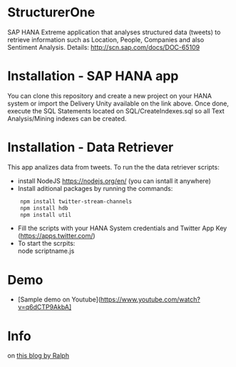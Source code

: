 # StructurerOne
SAP HANA Extreme application that analyses structured data (tweets) to retrieve information such as Location, People, Companies and also Sentiment Analysis. Details: http://scn.sap.com/docs/DOC-65109

# Installation - SAP HANA app
You can clone this repository and create a new project on your HANA system or import the Delivery Unity available on the link above. Once done, execute the SQL Statements located on SQL/CreateIndexes.sql so all Text Analysis/Mining indexes can be created.

# Installation - Data Retriever
This app analizes data from tweets. To run the the data retriever scripts:<br>
 - install NodeJS https://nodejs.org/en/ (you can isntall it anywhere)<br>
 - Install aditional packages by running the commands:<br>
```sh
    npm install twitter-stream-channels
    npm install hdb
    npm install util
```
- Fill the scripts with your HANA System credentials and Twitter App Key (https://apps.twitter.com/)<br>
- To start the scrpits:<br>
    node scriptname.js
    
# Demo
 - [Sample demo on Youtube](https://www.youtube.com/watch?v=q6dCTP9AkbA]
 
 # Info 
 on [this blog by Ralph](https://blogs.sap.com/2015/07/03/sap-hana-real-time-sentiment-analysis-and-text-mining-app/)
